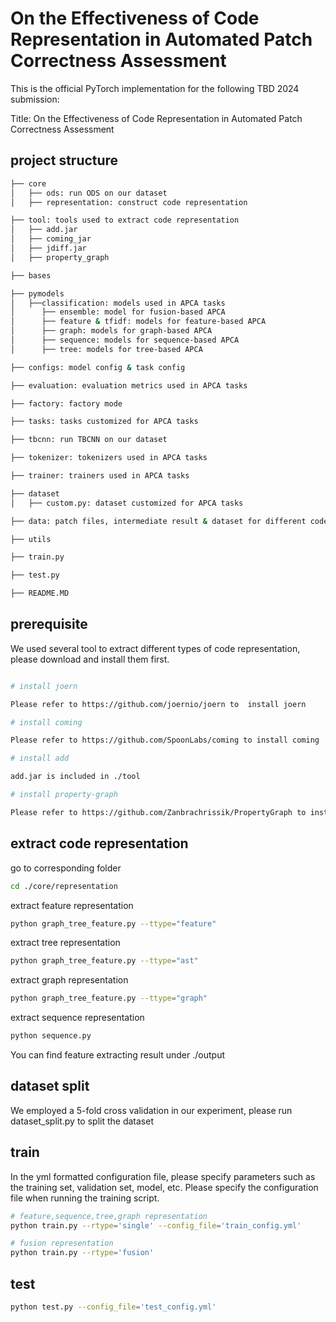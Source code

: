 # On the Effectiveness of Code Representation in Automated Patch Correctness Assessment

This is the official PyTorch implementation for the following TBD 2024 submission:

Title: On the Effectiveness of Code Representation in Automated Patch Correctness Assessment

## project structure

```bash
├── core
│   ├── ods: run ODS on our dataset
│   ├── representation: construct code representation

├── tool: tools used to extract code representation
│   ├── add.jar
│   ├── coming_jar
│   ├── jdiff.jar
│   ├── property_graph

├── bases

├── pymodels
│   ├──classification: models used in APCA tasks
│      ├── ensemble: model for fusion-based APCA
│      ├── feature & tfidf: models for feature-based APCA
│      ├── graph: models for graph-based APCA
│      ├── sequence: models for sequence-based APCA
│      ├── tree: models for tree-based APCA

├── configs: model config & task config

├── evaluation: evaluation metrics used in APCA tasks

├── factory: factory mode

├── tasks: tasks customized for APCA tasks

├── tbcnn: run TBCNN on our dataset

├── tokenizer: tokenizers used in APCA tasks

├── trainer: trainers used in APCA tasks

├── dataset
│   ├── custom.py: dataset customized for APCA tasks

├── data: patch files, intermediate result & dataset for different code representation

├── utils

├── train.py

├── test.py

├── README.MD
```

## prerequisite

We used several tool to extract different types of code representation, please download and install them first.

```bash

# install joern

Please refer to https://github.com/joernio/joern to  install joern

# install coming

Please refer to https://github.com/SpoonLabs/coming to install coming

# install add

add.jar is included in ./tool

# install property-graph

Please refer to https://github.com/Zanbrachrissik/PropertyGraph to install property-graph
```


## extract code representation

go to corresponding folder

```bash
cd ./core/representation
```

extract feature representation

```bash
python graph_tree_feature.py --ttype="feature"
```

extract tree representation

```bash
python graph_tree_feature.py --ttype="ast"
```

extract graph representation

```bash
python graph_tree_feature.py --ttype="graph"
```

extract sequence representation

```bash
python sequence.py 
```

You can find feature extracting result under ./output


## dataset split
We employed a 5-fold cross validation in our experiment, please run dataset_split.py to split the dataset 

## train
In the yml formatted configuration file, please specify parameters such as the training set, validation set, model, etc. Please specify the configuration file when running the training script.

```bash
# feature,sequence,tree,graph representation
python train.py --rtype='single' --config_file='train_config.yml'

# fusion representation
python train.py --rtype='fusion'
```


## test
```bash
python test.py --config_file='test_config.yml'
```


